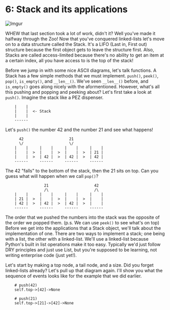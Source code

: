 # 6: Stack and its applications

![Imgur](http://i.imgur.com/vi9bS6x.jpg)

WHEW that last section took a lot of work, didn't it? Well you've made it halfway
through the Zoo! Now that you've conquered linked-lists let's move on to a
data structure called the Stack. It's a LIFO (Last in, First out) structure because
the first object gets to leave the structure first. Also, Stacks are called access-limited
because there's no ability to get an item at a certain index, all you have access to
is the top of the stack!

Before we jump in with some nice ASCII diagrams, let's talk functions. A Stack has
a few simple methods that we must implement. ``push()``, ``peek()``, ``pop()``,
``is_empty()``, and ``__len__()``. We've seen ``__len__()`` before, and ``is_empty()``
goes along nicely with the aformentioned. However, what's all this pushing and popping
and peeking about? Let's first take a look at ``push()``. Imagine the stack like a
PEZ dispenser.

```
    |    |
    |    |  <- Stack
    |    |
    ------
```

Let's ``push()`` the number 42 and the number 21 and see what happens!
```
      42                    21
      \/                    \/
    |    |     |    |     |    |     |    |
    |    |  >  |    |  >  |    |  >  | 21 |
    |    |  >  | 42 |  >  | 42 |  >  | 42 |
    ------     ------     ------     ------
```

The 42 "falls" to the bottom of the stack, then the 21 sits on top. Can you guess
what will happen when we call ``pop()``?
```
                 21                    42
                 /\                    /\
    |    |     |    |     |    |     |    |
    | 21 |  >  |    |  >  |    |  >  |    |
    | 42 |  >  | 42 |  >  | 42 |  >  |    |
    ------     ------     ------     ------
```

The order that we pushed the numbers into the stack was the opposite of the order
we popped them. (p.s. We can use ``peek()`` to see what's on top) Before we get
into the applications that a Stack object, we'll talk about the implementation of
one. There are two ways to implement a stack; one being with a list, the other with
a linked-list. We'll use a linked-list because Python's built in list operations make
it too easy. Typically we'd just follow DRY principles and just use List, but you're
supposed to be learning, not writing enterprise code (just yet!).

Let's start by making a top node, a tail node, and a size. Did you forget linked-lists
already? Let's pull up that diagram again. I'll show you what the sequence of events
looks like for the example that we did earlier.

```
    # push(42)
    self.top->[42]->None

    # push(21)
    self.top->[21]->[42]->None

```
